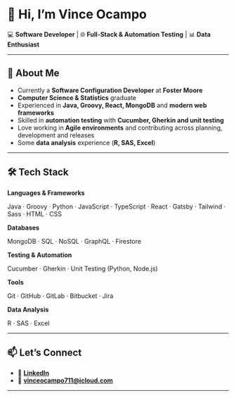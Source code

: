 # 👋 Hi, I’m Vince Ocampo

💻 **Software Developer** | 🌐 **Full-Stack & Automation Testing** | 📊 **Data Enthusiast**

---

## 🚀 About Me

* Currently a **Software Configuration Developer** at **Foster Moore**
* **Computer Science & Statistics** graduate
* Experienced in **Java, Groovy, React, MongoDB** and **modern web frameworks**
* Skilled in **automation testing** with **Cucumber, Gherkin and unit testing**
* Love working in **Agile environments** and contributing across planning, development and releases
* Some **data analysis** experience (**R, SAS, Excel**)

---

## 🛠️ Tech Stack

**Languages & Frameworks**

Java · Groovy · Python · JavaScript · TypeScript · React · Gatsby · Tailwind · Sass · HTML · CSS

**Databases**

MongoDB · SQL · NoSQL · GraphQL · Firestore

**Testing & Automation**

Cucumber · Gherkin · Unit Testing (Python, Node.js)

**Tools**

Git · GitHub · GitLab · Bitbucket · Jira

**Data Analysis**

R · SAS · Excel

---

## 📫 Let’s Connect

* 💼 **[LinkedIn](https://www.linkedin.com/in/vince-ocampo-1050a41a5/)**
* 📧 **[vinceocampo711@icloud.com](mailto:vinceocampo711@icloud.com)**

---

<!---
VAOcampo711/VAOcampo711 is a ✨ special ✨ repository because its `README.md` (this file) appears on your GitHub profile.
You can click the Preview link to take a look at your changes.
--->
